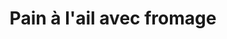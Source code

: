 ---
title: "Pain à l'ail avec fromage"
description: ""
price_s: "5"
price_l: "7"
weight: "2"
hidden: true
---
